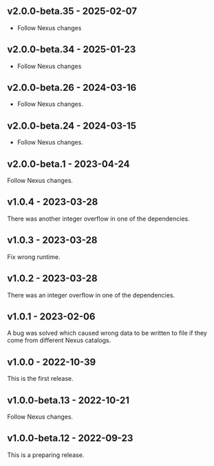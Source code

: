 ## v2.0.0-beta.35 - 2025-02-07

- Follow Nexus changes

## v2.0.0-beta.34 - 2025-01-23

- Follow Nexus changes

## v2.0.0-beta.26 - 2024-03-16

- Follow Nexus changes.

## v2.0.0-beta.24 - 2024-03-15

- Follow Nexus changes.

## v2.0.0-beta.1 - 2023-04-24

Follow Nexus changes.

## v1.0.4 - 2023-03-28

There was another integer overflow in one of the dependencies.

## v1.0.3 - 2023-03-28

Fix wrong runtime.

## v1.0.2 - 2023-03-28

There was an integer overflow in one of the dependencies.

## v1.0.1 - 2023-02-06

A bug was solved which caused wrong data to be written to file if they come from different Nexus catalogs.

## v1.0.0 - 2022-10-39

This is the first release.

## v1.0.0-beta.13 - 2022-10-21

Follow Nexus changes.

## v1.0.0-beta.12 - 2022-09-23

This is a preparing release.